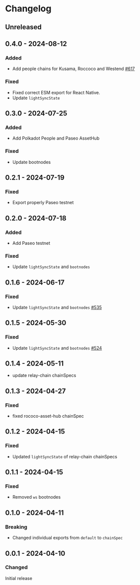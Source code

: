 # Changelog

## Unreleased

## 0.4.0 - 2024-08-12

### Added

- Add people chains for Kusama, Roccoco and Westend [#617](https://github.com/polkadot-api/polkadot-api/pull/617)

### Fixed

- Fixed correct ESM export for React Native.
- Update `lightSyncState`

## 0.3.0 - 2024-07-25

### Added

- Add Polkadot People and Paseo AssetHub

### Fixed

- Update bootnodes

## 0.2.1 - 2024-07-19

### Fixed

- Export properly Paseo testnet

## 0.2.0 - 2024-07-18

### Added

- Add Paseo testnet

### Fixed

- Update `lightSyncState` and `bootnodes`

## 0.1.6 - 2024-06-17

### Fixed

- Update `lightSyncState` and `bootnodes` [#535](https://github.com/polkadot-api/polkadot-api/pull/535)

## 0.1.5 - 2024-05-30

### Fixed

- Update `lightSyncState` and `bootnodes` [#524](https://github.com/polkadot-api/polkadot-api/pull/524)

## 0.1.4 - 2024-05-11

- update relay-chain chainSpecs

## 0.1.3 - 2024-04-27

### Fixed

- fixed rococo-asset-hub chainSpec

## 0.1.2 - 2024-04-15

### Fixed

- Updated `lightSyncState` of relay-chain chainSpecs

## 0.1.1 - 2024-04-15

### Fixed

- Removed `ws` bootnodes

## 0.1.0 - 2024-04-11

### Breaking

- Changed individual exports from `default` to `chainSpec`

## 0.0.1 - 2024-04-10

### Changed

Initial release
